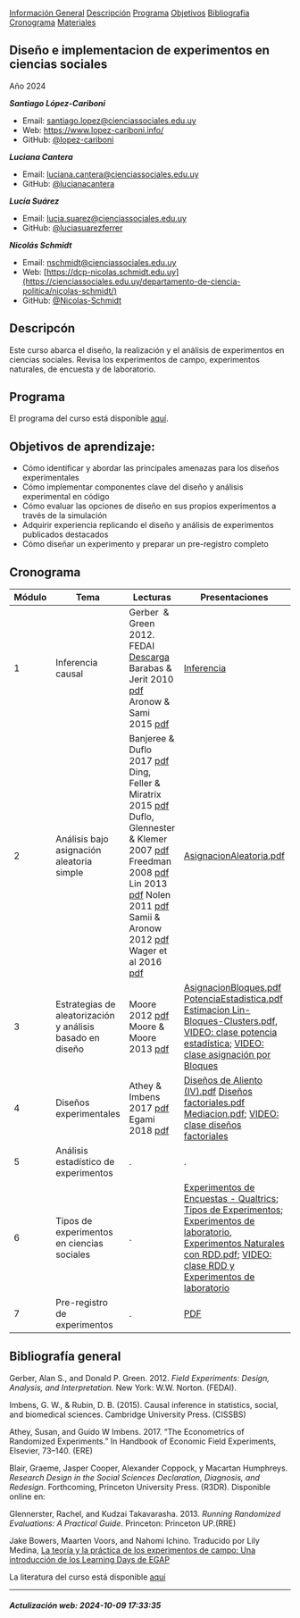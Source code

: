 
<div class="navbar">

<a href="#informacion-general">Información General</a>
<a href="#descripcion">Descripción</a> <a href="#programa">Programa</a>
<a href="#objetivos">Objetivos</a>
<a href="#bibliografia">Bibliografía</a>
<a href="#cronograma">Cronograma</a>
<a href="#cronograma">Materiales</a>

</div>

<style>
&#10;h1 {
    display: none;
  }
  &#10;  body {
    font-family: Arial, sans-serif;
    background-color: #FFFFFF;
    margin: 0;
    padding: 0;
  }
&#10;  .navbar {
    background-color: #8a2be2; 
    overflow: hidden;
  }
&#10;  .navbar a {
    float: left;
    display: block;
    color: white;
    text-align: center;
    padding: 14px 16px;
    text-decoration: none;
  }
&#10;  .navbar a:hover {
    background-color: #ddd;
    color: black;
  }
&#10;  h2 {
    margin-top: 20px;
  }
</style>

## Diseño e implementacion de experimentos en ciencias sociales <a name="informacion-general"></a>

Año 2024

***Santiago López-Cariboni***

- Email: <santiago.lopez@cienciassociales.edu.uy>
- Web: <https://www.lopez-cariboni.info/>
- GitHub: [@lopez-cariboni](https://github.com/lopez-cariboni)

***Luciana Cantera***

- Email: <luciana.cantera@cienciassociales.edu.uy>
- GitHub: [@lucianacantera](https://github.com/lucianacantera)

***Lucía Suárez***

- Email: <lucia.suarez@cienciassociales.edu.uy>
- GitHub: [@luciasuarezferrer](https://github.com/luciasuarezferrer)

***Nicolás Schmidt***

- Email: <nschmidt@cienciassociales.edu.uy>
- Web:
  [https://dcp-nicolas.schmidt.edu.uy](https://cienciassociales.edu.uy/departamento-de-ciencia-politica/nicolas-schmidt/)
- GitHub: [@Nicolas-Schmidt](https://github.com/Nicolas-Schmidt)

## Descripcón <a name="descripcion"></a>

Este curso abarca el diseño, la realización y el análisis de
experimentos en ciencias sociales. Revisa los experimentos de campo,
experimentos naturales, de encuesta y de laboratorio.

## Programa <a name="programa"></a>

El programa del curso está disponible
[aquí](https://drive.google.com/u/0/uc?id=1P7wshzrPodf2tfPWMIRXo6YsI3zh0dMn&export=download).

## Objetivos de aprendizaje: <a name="objetivos"></a>

- Cómo identificar y abordar las principales amenazas para los diseños
  experimentales
- Cómo implementar componentes clave del diseño y análisis experimental
  en código
- Cómo evaluar las opciones de diseño en sus propios experimentos a
  través de la simulación
- Adquirir experiencia replicando el diseño y análisis de experimentos
  publicados destacados
- Cómo diseñar un experimento y preparar un pre-registro completo

## Cronograma <a name="cronograma"></a>

| Módulo | Tema                                                      | Lecturas                                                                                                                                                                                                                                                                                                                                                                                                                                                                                                                                                                                                                                                                                                                                                                                                                                                                                  | Presentaciones                                                                                                                                                                                                                                                                                                                                                                                                                                                                                                                                                                                                                                                          | Laboratorios                                                                                                                                                                                                                                                                                                                                                                                                                                                                                                                                                                                                                 |
|--------|-----------------------------------------------------------|-------------------------------------------------------------------------------------------------------------------------------------------------------------------------------------------------------------------------------------------------------------------------------------------------------------------------------------------------------------------------------------------------------------------------------------------------------------------------------------------------------------------------------------------------------------------------------------------------------------------------------------------------------------------------------------------------------------------------------------------------------------------------------------------------------------------------------------------------------------------------------------------|-------------------------------------------------------------------------------------------------------------------------------------------------------------------------------------------------------------------------------------------------------------------------------------------------------------------------------------------------------------------------------------------------------------------------------------------------------------------------------------------------------------------------------------------------------------------------------------------------------------------------------------------------------------------------|------------------------------------------------------------------------------------------------------------------------------------------------------------------------------------------------------------------------------------------------------------------------------------------------------------------------------------------------------------------------------------------------------------------------------------------------------------------------------------------------------------------------------------------------------------------------------------------------------------------------------|
| 1      | Inferencia causal                                         | Gerber  & Green 2012. FEDAI [Descarga](https://drive.google.com/drive/folders/14HDw0lx7v8cduNtj2XNvvZ5fm_lQ7Z6y?usp=sharing) Barabas & Jerit 2010 [pdf](https://drive.google.com/u/0/uc?id=15SqCaheQIA_Eg8Q6CxkkF5Gdt2dPdK1Y&export=download) Aronow & Sami 2015 [pdf](https://drive.google.com/uc?id=15TBaGM4Vek3eGtyKhkKs8RPcHguBpOsn&export=download)                                                                                                                                                                                                                                                                                                                                                                                                                                                                                                                                  | [Inferencia](https://drive.google.com/u/0/uc?id=14ocI_63vA0eF2ixw4rOMzs0H6vzGTv4H&export=download)                                                                                                                                                                                                                                                                                                                                                                                                                                                                                                                                                                      | Lab 1: Introducción a la aleatorización simple,completa, y por bloques: [HTML](https://drive.google.com/u/0/uc?id=1J6pjygV39O6g-A_VqCOC-A64s9vlZSd_&export=download), [Rmd](https://drive.google.com/u/0/uc?id=1JAns64_qRpMvtEWVIQC39CLFNQhEMoCz&export=download)                                                                                                                                                                                                                                                                                                                                                            |
| 2      | Análisis bajo asignación aleatoria simple                 | Banjeree & Duflo 2017 [pdf](https://drive.google.com/uc?id=15Q9Bz5dOwA0j_hB9sjNF7sMtsQBk__0M&export=download) Ding, Feller & Miratrix 2015 [pdf](https://drive.google.com/uc?id=15P9qLcjj_aoIhe7ciMijrHSROJqqo9_M&export=download) Duflo, Glennester & Klemer 2007 [pdf](https://drive.google.com/uc?id=15PTsNN46mFAQ6mEDYtaYtVu8D9DLQudX&export=download) Freedman 2008 [pdf](https://drive.google.com/uc?id=15P2BC-eNSbX4oECTlPVsVBkfpoXPpisR&export=download) Lin 2013 [pdf](https://drive.google.com/uc?id=15NIlPp_3Q5zA-JdoVI0cM78HAH7ZeYmX&export=download) Nolen 2011 [pdf](https://drive.google.com/uc?id=15Llmro84jRR-4_jQvxRt3zYFinC3U7sc&export=download) Samii & Aronow 2012 [pdf](https://drive.google.com/uc?id=1TmrWjQDkAB8o8ubISLlJu2LZi9AlVygm&export=download) Wager et al 2016 [pdf](https://drive.google.com/uc?id=15NGuSOcPxU3kMTYCrPxE8WnYyTkgXIcE&export=download) | [AsignacionAleatoria.pdf](https://drive.google.com/u/0/uc?id=1EVxaJUyUSdxeGnfZmJG-Vvmcw-ba2Era&export=download)                                                                                                                                                                                                                                                                                                                                                                                                                                                                                                                                                         | Lab 2: RI: [HTML](https://drive.google.com/file/d/1-JyeCf7fnkAD5yinoPHoOwRv4L2B28RS/view?usp=sharing), [Rmd](https://drive.google.com/file/d/1xRH8NtGT5Sbc_Vp9HG_sKGht02ZHIMiZ/view?usp=sharing)                                                                                                                                                                                                                                                                                                                                                                                                                             |
| 3      | Estrategias de aleatorización y análisis basado en diseño | Moore 2012 [pdf](https://drive.google.com/uc?id=15MRIai-gAEJfOSvzTrIMHi0xLEMNZcve&export=download) Moore & Moore 2013 [pdf](https://drive.google.com/uc?id=15Kifc2ULatuk1Wlkmi1dsRnAJ0U_Kqns&export=download)                                                                                                                                                                                                                                                                                                                                                                                                                                                                                                                                                                                                                                                                             | [AsignacionBloques.pdf](https://drive.google.com/u/0/uc?id=1ETPauKMzngZQ2LWx1woXnzGhoyg_Uf1p&export=download) [PotenciaEstadistica.pdf](https://drive.google.com/file/d/14ijDQFe4rBo4vJripGDwi3B1AH6HVd7u/view?usp=sharing) [Estimacion Lin-Bloques-Clusters.pdf](https://drive.google.com/file/d/15IYxoBhxM4e9FeeA92jrJfO8TPTfKrst/view), [VIDEO: clase potencia estadística](https://drive.google.com/file/d/1gQwaUNHga-Fa0cByxX8X9NIBSPEvRfOE/view?usp=sharing); [VIDEO: clase asignación por Bloques](https://salavirtual-udelar.zoom.us/rec/share/uNj8IEaHTgeV6JydtVlGYc4tAMyUnrpFo0r_5wgvv8RNQCREoBdwKiTBm8MJoNUx.ewDR4rj2p9_-KR-r)                               | Lab 3: Power: [HTML](https://drive.google.com/file/d/1EfgP-mGvNiFq-sADAsNF49bQtnnRDFjn/view?usp=sharing), [Rmd](https://drive.google.com/file/d/1Ee2wSvcGqZQ1DERMDSX3y150tDVYGqoi/view?usp=sharing) Lab 4: Blocked Designs: [HTML](https://drive.google.com/file/d/1EfhqKDisWm8rtUTTta1owjCYrOKa4lMD/view?usp=sharing), [Rmd](https://drive.google.com/file/d/1EfKT1pL9Egdfzoxb_qwpgfoXgY3rpXCD/view?usp=sharing), Lab 5 : Clusters[Rmd](https://drive.google.com/u/0/uc?id=1frrMkWwsT1b4HAdSsT8XztM9J_llTXdT&export=download), [HTML](https://drive.google.com/u/0/uc?id=1jY6fkenog2qwxmQz3KwtBMXUJu84VICB&export=download) |
| 4      | Diseños experimentales                                    | Athey & Imbens 2017 [pdf](https://drive.google.com/uc?id=15H9wLR8hk0NTVUULcjfr-GXCFMKuhtpP&export=download) Egami 2018 [pdf](https://drive.google.com/uc?id=15UwQw-nz4aG52nzdj8uIv8HDTsVQ7Svj&export=download)                                                                                                                                                                                                                                                                                                                                                                                                                                                                                                                                                                                                                                                                            | [Diseños de Aliento (IV).pdf](https://drive.google.com/uc?id=1GibnDUaXJoRjbGAnm3xDAFuwEVefa9WL&export=download) [Diseños factoriales.pdf](https://drive.google.com/file/d/1AKmQLHQ-yn9fB0533-gTXhF1XAVFuGpG/view?usp=sharing) [Mediacion.pdf](https://drive.google.com/file/d/1BmkVIionkJ_jr30WgVESpIZJk3yt420d/view?usp=sharing); [VIDEO: clase diseños factoriales](https://salavirtual-udelar.zoom.us/rec/share/GGGdhrxRmmn4BtdejhVPfVMs6ZeGZC0Sa8T8VaHEhGnVUglTvuKT9rfqpRkV0ux5.AGyMPixdrmpWu4dv)                                                                                                                                                                   | Lab 6: Cumplimiento imperfecto y variables instrumentales [HTML](https://drive.google.com/u/0/uc?id=1AgYwrIxK0SYlYJHBHJMz0QnnMqfKdWPQ&export=download), [.Rmd](https://drive.google.com/u/0/uc?id=1ANq7qSyIw-IqFXJXfuQ2LnCQN_aK6OlG&export=download), Lab 8: Mediación [HTML](https://drive.google.com/file/d/1BV2hmgTjOyGRrO_1hcVxakQSZOou5ZtG/view?usp=sharing), [.Rmd](https://drive.google.com/file/d/1B4pl1u8xX0j7y50o6SjItY606OLHVjxx/view?usp=sharing)                                                                                                                                                                |
| 5      | Análisis estadístico de experimentos                      | .                                                                                                                                                                                                                                                                                                                                                                                                                                                                                                                                                                                                                                                                                                                                                                                                                                                                                         | .                                                                                                                                                                                                                                                                                                                                                                                                                                                                                                                                                                                                                                                                       | Lab 7: Interacción causal en diseños Factoriales [HTML](https://drive.google.com/u/0/uc?id=1GkMu98kl8oT_7WSq0p_TMtRNeoUKmPAk&export=download) [.Rmd](Lab7_efectos_heterogeneos)                                                                                                                                                                                                                                                                                                                                                                                                                                              |
| 6      | Tipos de experimentos en ciencias sociales                | .                                                                                                                                                                                                                                                                                                                                                                                                                                                                                                                                                                                                                                                                                                                                                                                                                                                                                         | [Experimentos de Encuestas - Qualtrics](https://drive.google.com/file/d/10GOzGsxcG_Kb93XEzRaefCPD4RGQr1Ut/view?usp=sharing); [Tipos de Experimentos](https://drive.google.com/file/d/10NvXg9FUUU0muewzUiHE0CgGXWOo_wpK/view?usp=sharing); [Experimentos de laboratorio](https://drive.google.com/file/d/1iVrSDTSJtu4G7u-j2Tg7Wm0kZPZryBSS/view?usp=sharing), [Experimentos Naturales con RDD.pdf](https://drive.google.com/file/d/1DDAqPEdh-ytKcQ9ri7y0a2KUzQ5ZrTpl/view?usp=sharing); [VIDEO: clase RDD y Experimentos de laboratorio](https://salavirtual-udelar.zoom.us/rec/share/hQFQRPxFhYmKtyHHAIt1WDRQHSY9Ve-MwOqTzys59zHZjm5voHeYg7gQSG3ztgzn.S4HDFr5gU2VSAAj0) | [.zip](https://drive.google.com/file/d/1tl7wGmp-MpVOC6SCJIX4wWr6kTbD6baR/view?usp=sharing)                                                                                                                                                                                                                                                                                                                                                                                                                                                                                                                                   |
| 7      | Pre-registro de experimentos                              | .                                                                                                                                                                                                                                                                                                                                                                                                                                                                                                                                                                                                                                                                                                                                                                                                                                                                                         | [PDF](https://drive.google.com/u/0/uc?id=1FGDnnDUPCmuI_AJxZq17Hym2IMj7vyXA&export=download)                                                                                                                                                                                                                                                                                                                                                                                                                                                                                                                                                                             | [Fromulario_Registro.html](https://drive.google.com/u/0/uc?id=1FEM_wvJr1olLHnb5pZhivvdKlPfrCOCv&export=download)                                                                                                                                                                                                                                                                                                                                                                                                                                                                                                             |

## Bibliografía general <a name="bibliografia"></a>

Gerber, Alan S., and Donald P. Green. 2012. *Field Experiments: Design,
Analysis, and Interpretation.* New York: W.W. Norton. (FEDAI).

Imbens, G. W., & Rubin, D. B. (2015). Causal inference in statistics,
social, and biomedical sciences. Cambridge University Press. (CISSBS)

Athey, Susan, and Guido W Imbens. 2017. “The Econometrics of Randomized
Experiments.” In Handbook of Economic Field Experiments, Elsevier,
73–140. (ERE)

Blair, Graeme, Jasper Cooper, Alexander Coppock, y Macartan Humphreys.
*Research Design in the Social Sciences Declaration, Diagnosis, and
Redesign*. Forthcoming, Princeton University Press. (R3DR). Disponible
online en:

Glennerster, Rachel, and Kudzai Takavarasha. 2013. *Running Randomized
Evaluations: A Practical Guide*. Princeton: Princeton UP.(RRE)

Jake Bowers, Maarten Voors, and Nahomi Ichino. Traducido por Lily
Medina, [La teoría y la práctica de los experimentos de campo: Una
introducción de los Learning Days de
EGAP](https://lilymedina.github.io/theory_and_practice_of_field_experiments/)

La literatura del curso está disponible
[aquí](https://drive.google.com/drive/folders/154rb3NLmaPQQB8L9xvvFmakDQ1wMudYQ?usp=sharing)

------------------------------------------------------------------------

###### **Actulización web: 2024-10-09 17:33:35**
